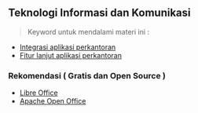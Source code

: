 ## Teknologi Informasi dan Komunikasi

> Keyword untuk mendalami materi ini :

- [Integrasi aplikasi perkantoran](integrasi-aplikasi-kantor.md)
- [Fitur lanjut aplikasi perkantoran](fitur-lanjut-aplikasi-perkantoran.md)
### Rekomendasi ( Gratis dan Open Source )
- [Libre Office](libre-office.md)
- [Apache Open Office](apache-open-office.md)
